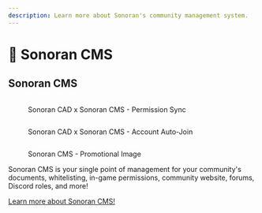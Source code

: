 ```yaml
---
description: Learn more about Sonoran's community management system.
---
```


# 📝 Sonoran CMS

## Sonoran CMS​

<figure><img src="https://3112503452-files.gitbook.io/~/files/v0/b/gitbook-x-prod.appspot.com/o/spaces%2F-M4pGN81fb4R6zFhodcu%2Fuploads%2FSjLVb2jKeswR4am8X9kH%2FBigSquare.png?alt=media&#x26;token=4e641634-cc44-44cf-b1c3-20ca4f746c89" alt=""><figcaption><p>Sonoran CAD x Sonoran CMS - Permission Sync</p></figcaption></figure>

<figure><img src="https://3112503452-files.gitbook.io/~/files/v0/b/gitbook-x-prod.appspot.com/o/spaces%2F-M4pGN81fb4R6zFhodcu%2Fuploads%2FgKYqZdAcCFCpGRDyIVcg%2FCMS-CAD-Sync.png?alt=media&#x26;token=3d19fa8a-f6e6-45d5-9aa0-b042511d3cee" alt=""><figcaption><p>Sonoran CAD x Sonoran CMS - Account Auto-Join</p></figcaption></figure>

<figure><img src="https://3112503452-files.gitbook.io/~/files/v0/b/gitbook-x-prod.appspot.com/o/spaces%2F-M4pGN81fb4R6zFhodcu%2Fuploads%2FLa8fJShCHlAPy8mnTWej%2FCMS%20Main%20Promo.png?alt=media&#x26;token=cfb1f27c-8306-4ca1-a456-e43f56787d25" alt=""><figcaption><p>Sonoran CMS - Promotional Image</p></figcaption></figure>

​Sonoran CMS is your single point of management for your community's documents, whitelisting, in-game permissions, community website, forums, Discord roles, and more!

​[Learn more about Sonoran CMS!](https://info.sonorancms.com/why-choose-sonoran-cms/why-choose-sonoran-cms)
